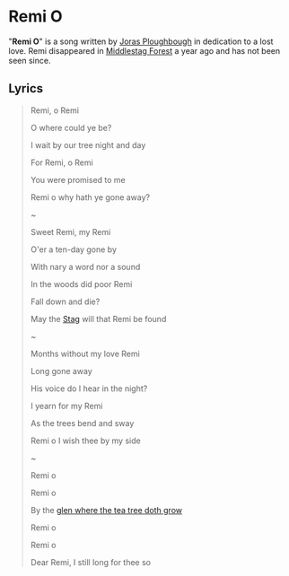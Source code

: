 # Remi O

"**Remi O**" is a song written by [Joras Ploughbough](../../ch-2-people-of-mote/societies/esterfell-accord/citizenry/joras-ploughbough.md) in dedication to a lost love. Remi disappeared in [Middlestag Forest](../../ch-4-esterfell-gazetteer/lenya/middlestag-forest.md) a year ago and has not been seen since.

## Lyrics

> Remi, o Remi
>
> O where could ye be?
>
> I wait by our tree night and day
>
> For Remi, o Remi
>
> You were promised to me
>
> Remi o why hath ye gone away?
>
> ~
>
> Sweet Remi, my Remi
>
> O'er a ten-day gone by
>
> With nary a word nor a sound
>
> In the woods did poor Remi
>
> Fall down and die?
>
> May the [Stag](../pantheons/esterfell-deities/phygius.md) will that Remi be found
>
> ~
>
> Months without my love Remi
>
> Long gone away
>
> His voice do I hear in the night?
>
> I yearn for my Remi
>
> As the trees bend and sway
>
> Remi o I wish thee by my side
>
> ~
>
> Remi o
>
> Remi o
>
> By the [glen where the tea tree doth grow](../../ch-2-people-of-mote/societies/esterfell-accord/brier-glen.md)
>
> Remi o
>
> Remi o
>
> Dear Remi, I still long for thee so
